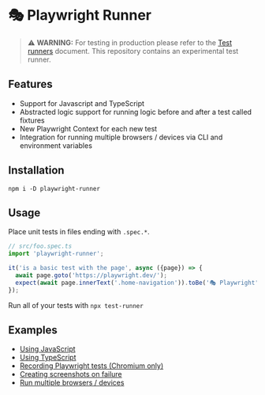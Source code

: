 # 🎭 Playwright Runner
> ⚠️ **WARNING:** For testing in production please refer to the [Test runners](https://github.com/microsoft/playwright/blob/master/docs/test-runners.md) document. This repository contains an experimental test runner.

## Features

- Support for Javascript and TypeScript
- Abstracted logic support for running logic before and after a test called fixtures
- New Playwright Context for each new test
- Integration for running multiple browsers / devices via CLI and environment variables

## Installation

```
npm i -D playwright-runner
```

## Usage

Place unit tests in files ending with `.spec.*`.

```js
// src/foo.spec.ts
import 'playwright-runner';

it('is a basic test with the page', async ({page}) => {
  await page.goto('https://playwright.dev/');
  expect(await page.innerText('.home-navigation')).toBe('🎭 Playwright');
});
```

Run all of your tests with `npx test-runner`

## Examples

- [Using JavaScript](./basic-js)
- [Using TypeScript](./basic-ts)
- [Recording Playwright tests (Chromium only)](./record-video)
- [Creating screenshots on failure](./screenshot-on-failure)
- [Run multiple browsers / devices](./browser-device-matrix)
